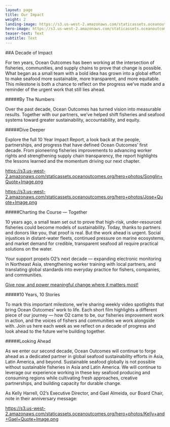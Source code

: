 ```yaml
---
layout: page
title: Our Impact
weight: 2
landing-image: https://s3.us-west-2.amazonaws.com/staticassets.oceanoutcomes.org/rollover+images/our-impact-hover.png
hero-image: https://s3.us-west-2.amazonaws.com/staticassets.oceanoutcomes.org/hero+photos/our-approach-hero-1.png
teaser-text: Text
subtitle: Text
---
```

##A Decade of Impact

For ten years, Ocean Outcomes has been working at the intersection of fisheries, communities, and supply chains to prove that change is possible. What began as a small team with a bold idea has grown into a global effort to make seafood more sustainable, more transparent, and more equitable. This milestone is both a chance to reflect on the progress we’ve made and a reminder of the urgent work that still lies ahead.

#####By The Numbers 

Over the past decade, Ocean Outcomes has turned vision into measurable results. Together with our partners, we’ve helped shift fisheries and seafood systems toward greater sustainability, accountability, and equity. 

#####Dive Deeper 

Explore the full 10 Year Impact Report,  a look back at the people, partnerships, and progress that have defined Ocean Outcomes’ first decade. From pioneering fisheries improvements to advancing worker rights and strengthening supply chain transparency, the report highlights the lessons learned and the momentum driving our next chapter.

https://s3.us-west-2.amazonaws.com/staticassets.oceanoutcomes.org/hero+photos/Songlin+Quote+Image.png

https://s3.us-west-2.amazonaws.com/staticassets.oceanoutcomes.org/hero+photos/Jose+Quote+Image.png

#####Charting the Course — Together 

10 years ago, a small team set out to prove that high-risk, under-resourced fisheries could become models of sustainability. Today, thanks to partners and donors like you, that proof is real. But the work ahead is urgent. Social injustices in distant-water fleets, continued pressure on marine ecosystems, and market demand for credible, transparent seafood all require practical solutions on the water. 

Your support propels O2’s next decade — expanding electronic monitoring in Northeast Asia, strengthening worker training with local partners, and translating global standards into everyday practice for fishers, companies, and communities.

<a href="https://www.oceanoutcomes.org/who-we-are/join-our-team/donate/" target="_blank">Give now, and power meaningful change where it matters most!</a>

#####10 Years, 10 Stories 

To mark this important milestone, we’re sharing weekly video spotlights that bring Ocean Outcomes’ work to life. Each short film highlights a different piece of our journey — how O2 came to be, our fisheries improvement work in action, and the voices of fishers and communities we work alongside with. Join us here each week as we reflect on a decade of progress and look ahead to the future we’re building together.

#####Looking Ahead

As we enter our second decade, Ocean Outcomes will continue to forge ahead as a dedicated partner in global seafood sustainability efforts in Asia, Latin America, and beyond. Sustainable seafood globally is not possible without sustainable fisheries in Asia and Latin America. We will continue to leverage our experience working in these key seafood producing and consuming regions while cultivating fresh approaches, creative partnerships, and building capacity for durable change. 

As Kelly Harrell, O2’s Executive Director, and Gael Almeida, our Board Chair, note in their anniversary message:

https://s3.us-west-2.amazonaws.com/staticassets.oceanoutcomes.org/hero+photos/Kelly+and+Gael+Quote+Image.png

